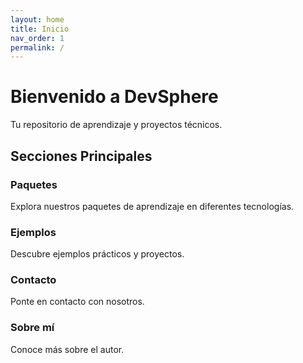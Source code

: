 ```yaml
---
layout: home
title: Inicio
nav_order: 1
permalink: /
---
```


# Bienvenido a DevSphere

Tu repositorio de aprendizaje y proyectos técnicos.

## Secciones Principales

### Paquetes

Explora nuestros paquetes de aprendizaje en diferentes tecnologías.

### Ejemplos

Descubre ejemplos prácticos y proyectos.

### Contacto

Ponte en contacto con nosotros.

### Sobre mí

Conoce más sobre el autor.
